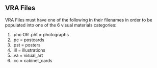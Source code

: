 ## VRA Files

VRA Files must have one of the following in their filenames in order to be populated into one of the 6 visual materials categories: 

1. .pho OR .pht = photographs
2. .pc = postcards
3. .pst = posters
4. .ill = illustrations
5. .va = visual_art
6. .cc = cabinet_cards